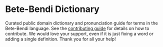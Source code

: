 
# Bete-Bendi Dictionary

Curated public domain dictionary and pronunciation guide for terms in the Bete-Bendi language. See the [contributing guide](https://github.com/drumworkteam/term/blob/make/.github/contributing.md) for details on how to contribute. We would love your support, even if it is just fixing a word or adding a single definition. Thank you for all your help!